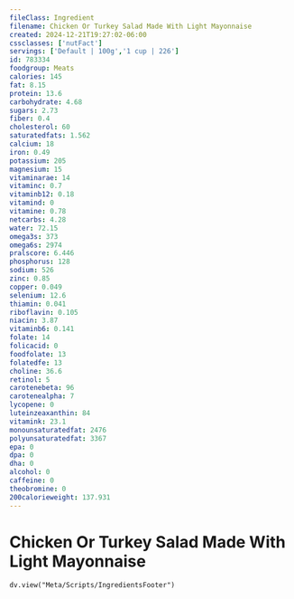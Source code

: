 ```yaml
---
fileClass: Ingredient
filename: Chicken Or Turkey Salad Made With Light Mayonnaise
created: 2024-12-21T19:27:02-06:00
cssclasses: ['nutFact']
servings: ['Default | 100g','1 cup | 226']
id: 783334
foodgroup: Meats
calories: 145
fat: 8.15
protein: 13.6
carbohydrate: 4.68
sugars: 2.73
fiber: 0.4
cholesterol: 60
saturatedfats: 1.562
calcium: 18
iron: 0.49
potassium: 205
magnesium: 15
vitaminarae: 14
vitaminc: 0.7
vitaminb12: 0.18
vitamind: 0
vitamine: 0.78
netcarbs: 4.28
water: 72.15
omega3s: 373
omega6s: 2974
pralscore: 6.446
phosphorus: 128
sodium: 526
zinc: 0.85
copper: 0.049
selenium: 12.6
thiamin: 0.041
riboflavin: 0.105
niacin: 3.87
vitaminb6: 0.141
folate: 14
folicacid: 0
foodfolate: 13
folatedfe: 13
choline: 36.6
retinol: 5
carotenebeta: 96
carotenealpha: 7
lycopene: 0
luteinzeaxanthin: 84
vitamink: 23.1
monounsaturatedfat: 2476
polyunsaturatedfat: 3367
epa: 0
dpa: 0
dha: 0
alcohol: 0
caffeine: 0
theobromine: 0
200calorieweight: 137.931
---
```


# Chicken Or Turkey Salad Made With Light Mayonnaise

```dataviewjs
dv.view("Meta/Scripts/IngredientsFooter")
```